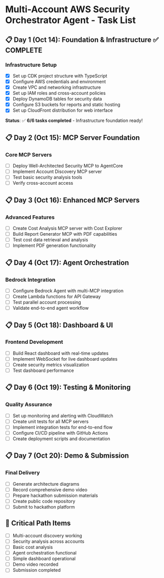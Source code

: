 # Multi-Account AWS Security Orchestrator Agent - Task List

## 📋 **Day 1 (Oct 14): Foundation & Infrastructure** ✅ **COMPLETE**

### Infrastructure Setup
- [x] Set up CDK project structure with TypeScript
- [x] Configure AWS credentials and environment
- [x] Create VPC and networking infrastructure
- [x] Set up IAM roles and cross-account policies
- [x] Deploy DynamoDB tables for security data
- [x] Configure S3 buckets for reports and static hosting
- [x] Set up CloudFront distribution for web interface

**Status**: ✅ **6/6 tasks completed** - Infrastructure foundation ready!

## 📋 **Day 2 (Oct 15): MCP Server Foundation**

### Core MCP Servers
- [ ] Deploy Well-Architected Security MCP to AgentCore
- [ ] Implement Account Discovery MCP server
- [ ] Test basic security analysis tools
- [ ] Verify cross-account access

## 📋 **Day 3 (Oct 16): Enhanced MCP Servers**

### Advanced Features
- [ ] Create Cost Analysis MCP server with Cost Explorer
- [ ] Build Report Generator MCP with PDF capabilities
- [ ] Test cost data retrieval and analysis
- [ ] Implement PDF generation functionality

## 📋 **Day 4 (Oct 17): Agent Orchestration**

### Bedrock Integration
- [ ] Configure Bedrock Agent with multi-MCP integration
- [ ] Create Lambda functions for API Gateway
- [ ] Test parallel account processing
- [ ] Validate end-to-end agent workflow

## 📋 **Day 5 (Oct 18): Dashboard & UI**

### Frontend Development
- [ ] Build React dashboard with real-time updates
- [ ] Implement WebSocket for live dashboard updates
- [ ] Create security metrics visualization
- [ ] Test dashboard performance

## 📋 **Day 6 (Oct 19): Testing & Monitoring**

### Quality Assurance
- [ ] Set up monitoring and alerting with CloudWatch
- [ ] Create unit tests for all MCP servers
- [ ] Implement integration tests for end-to-end flow
- [ ] Configure CI/CD pipeline with GitHub Actions
- [ ] Create deployment scripts and documentation

## 📋 **Day 7 (Oct 20): Demo & Submission**

### Final Delivery
- [ ] Generate architecture diagrams
- [ ] Record comprehensive demo video
- [ ] Prepare hackathon submission materials
- [ ] Create public code repository
- [ ] Submit to hackathon platform

## 🎯 **Critical Path Items**
- [ ] Multi-account discovery working
- [ ] Security analysis across accounts
- [ ] Basic cost analysis
- [ ] Agent orchestration functional
- [ ] Simple dashboard operational
- [ ] Demo video recorded
- [ ] Submission completed
